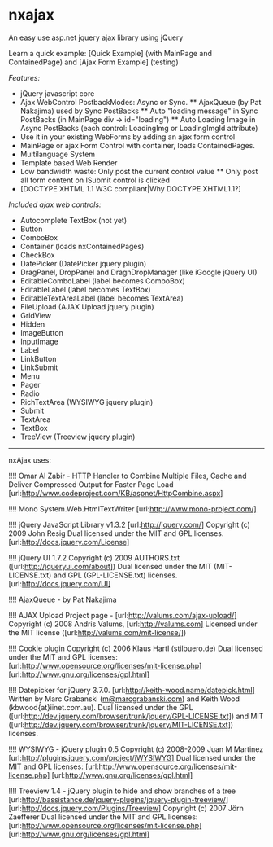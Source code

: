 # nxajax

An easy use asp.net jquery ajax library using jQuery

Learn a quick example: [Quick Example] (with MainPage and ContainedPage) and [Ajax Form Example] (testing)

*Features:*
* jQuery javascript core
* Ajax WebControl PostbackModes: Async or Sync.
** AjaxQueue (by Pat Nakajima) used by Sync PostBacks
** Auto "loading message" in Sync PostBacks (in MainPage div -> id="loading")
** Auto Loading Image in Async PostBacks (each control: LoadingImg or LoadingImgId attribute)
* Use it in your existing WebForms by adding an ajax form control
* MainPage or ajax Form Control with container, loads ContainedPages.
* Multilanguage System
* Template based Web Render
* Low bandwidth waste: Only post the current control value
** Only post all form content on ISubmit control is clicked
* [DOCTYPE XHTML 1.1 W3C compliant|Why DOCTYPE XHTML1.1?]

*Included ajax web controls:*
* Autocomplete TextBox (not yet)
* Button
* ComboBox
* Container (loads nxContainedPages)
* CheckBox
* DatePicker (DatePicker  jquery plugin)
* DragPanel, DropPanel and DragnDropManager (like iGoogle jQuery UI)
* EditableComboLabel (label becomes ComboBox)
* EditableLabel (label becomes TextBox)
* EditableTextAreaLabel (label becomes TextArea)
* FileUpload (AJAX Upload jquery plugin)
* GridView
* Hidden
* ImageButton
* InputImage
* Label
* LinkButton
* LinkSubmit
* Menu
* Pager
* Radio
* RichTextArea (WYSIWYG jquery plugin)
* Submit
* TextArea
* TextBox
* TreeView (Treeview jquery plugin)

----
nxAjax uses:

!!!! Omar Al Zabir - HTTP Handler to Combine Multiple Files, Cache and Deliver Compressed Output for Faster Page Load
[url:http://www.codeproject.com/KB/aspnet/HttpCombine.aspx]

!!!! Mono System.Web.HtmlTextWriter
[url:http://www.mono-project.com/]

!!!! jQuery JavaScript Library v1.3.2
[url:http://jquery.com/]
Copyright (c) 2009 John Resig
Dual licensed under the MIT and GPL licenses.
[url:http://docs.jquery.com/License]

!!!! jQuery UI 1.7.2
Copyright (c) 2009 AUTHORS.txt ([url:http://jqueryui.com/about])
Dual licensed under the MIT (MIT-LICENSE.txt)
and GPL (GPL-LICENSE.txt) licenses.
[url:http://docs.jquery.com/UI]

!!!! AjaxQueue - by Pat Nakajima

!!!! AJAX Upload
Project page - [url:http://valums.com/ajax-upload/]
Copyright (c) 2008 Andris Valums, [url:http://valums.com]
Licensed under the MIT license ([url:http://valums.com/mit-license/])

!!!! Cookie plugin
Copyright (c) 2006 Klaus Hartl (stilbuero.de)
Dual licensed under the MIT and GPL licenses:
[url:http://www.opensource.org/licenses/mit-license.php]
[url:http://www.gnu.org/licenses/gpl.html]

!!!! Datepicker for jQuery 3.7.0.
[url:http://keith-wood.name/datepick.html]
Written by Marc Grabanski (m@marcgrabanski.com) and
Keith Wood (kbwood{at}iinet.com.au).
Dual licensed under the GPL ([url:http://dev.jquery.com/browser/trunk/jquery/GPL-LICENSE.txt]) and 
MIT ([url:http://dev.jquery.com/browser/trunk/jquery/MIT-LICENSE.txt]) licenses. 

!!!! WYSIWYG - jQuery plugin 0.5
Copyright (c) 2008-2009 Juan M Martinez
[url:http://plugins.jquery.com/project/jWYSIWYG]
Dual licensed under the MIT and GPL licenses:
[url:http://www.opensource.org/licenses/mit-license.php]
[url:http://www.gnu.org/licenses/gpl.html]

!!!! Treeview 1.4 - jQuery plugin to hide and show branches of a tree
[url:http://bassistance.de/jquery-plugins/jquery-plugin-treeview/]
[url:http://docs.jquery.com/Plugins/Treeview]
Copyright (c) 2007 Jörn Zaefferer
Dual licensed under the MIT and GPL licenses:
[url:http://www.opensource.org/licenses/mit-license.php]
[url:http://www.gnu.org/licenses/gpl.html]
